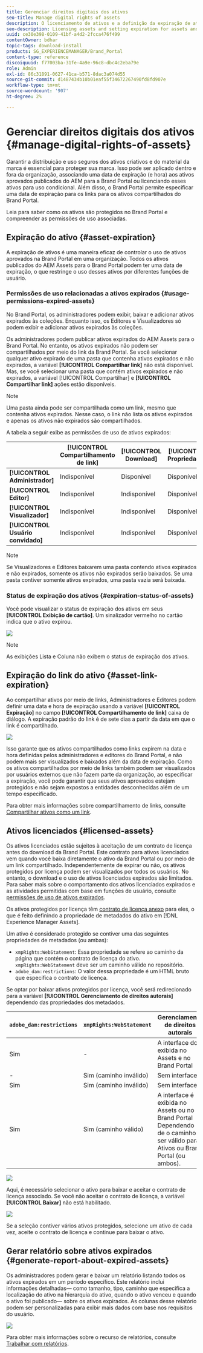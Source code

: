 ```yaml
---
title: Gerenciar direitos digitais dos ativos
seo-title: Manage digital rights of assets
description: O licenciamento de ativos e a definição da expiração de ativos e links compartilhados garantem o uso controlado desses ativos e os protegem.
seo-description: Licensing assets and setting expiration for assets and shared links ensure controlled usage of these assets and safeguard them.
uuid: ce30e398-0109-41bf-a4d2-2fcca476f499
contentOwner: bdhar
topic-tags: download-install
products: SG_EXPERIENCEMANAGER/Brand_Portal
content-type: reference
discoiquuid: f77003ba-31fe-4a9e-96c8-dbc4c2eba79e
role: Admin
exl-id: 86c31891-0627-41ca-b571-8dac3a074d55
source-git-commit: d1487434b10b01eaf55f34672267490fd8fd907e
workflow-type: tm+mt
source-wordcount: '907'
ht-degree: 2%

---
```


# Gerenciar direitos digitais dos ativos {#manage-digital-rights-of-assets}

Garantir a distribuição e uso seguros dos ativos criativos e do material da marca é essencial para proteger sua marca. Isso pode ser aplicado dentro e fora da organização, associando uma data de expiração (e hora) aos ativos aprovados publicados do AEM para a Brand Portal ou licenciando esses ativos para uso condicional. Além disso, o Brand Portal permite especificar uma data de expiração para os links para os ativos compartilhados do Brand Portal.

Leia para saber como os ativos são protegidos no Brand Portal e compreender as permissões de uso associadas.

## Expiração do ativo {#asset-expiration}

A expiração de ativos é uma maneira eficaz de controlar o uso de ativos aprovados na Brand Portal em uma organização. Todos os ativos publicados do AEM Assets para o Brand Portal podem ter uma data de expiração, o que restringe o uso desses ativos por diferentes funções de usuário.

### Permissões de uso relacionadas a ativos expirados {#usage-permissions-expired-assets}

No Brand Portal, os administradores podem exibir, baixar e adicionar ativos expirados às coleções. Enquanto isso, os Editores e Visualizadores só podem exibir e adicionar ativos expirados às coleções.

Os administradores podem publicar ativos expirados do AEM Assets para o Brand Portal. No entanto, os ativos expirados não podem ser compartilhados por meio do link da Brand Portal. Se você selecionar qualquer ativo expirado de uma pasta que contenha ativos expirados e não expirados, a variável **[!UICONTROL Compartilhar link]** não está disponível. Mas, se você selecionar uma pasta que contém ativos expirados e não expirados, a variável [!UICONTROL Compartilhar] e **[!UICONTROL Compartilhar link]** ações estão disponíveis.

>[!NOTE]
>
>Uma pasta ainda pode ser compartilhada como um link, mesmo que contenha ativos expirados. Nesse caso, o link não lista os ativos expirados e apenas os ativos não expirados são compartilhados.

A tabela a seguir exibe as permissões de uso de ativos expirados:

|  | **[!UICONTROL Compartilhamento de link]** | **[!UICONTROL Download]** | **[!UICONTROL Propriedades]** | **[!UICONTROL Adicionar à coleção]** | **[!UICONTROL Excluir]** |
|---|---|---|---|---|---|
| **[!UICONTROL Administrador]** | Indisponível | Disponível | Disponível | Disponível | Disponível |
| **[!UICONTROL Editor]** | Indisponível | Indisponível | Disponível | Disponível | Indisponível |
| **[!UICONTROL Visualizador]** | Indisponível | Indisponível | Disponível | Disponível | Indisponível |
| **[!UICONTROL Usuário convidado]** | Indisponível | Indisponível | Disponível | Disponível | Indisponível |

>[!NOTE]
>
>Se Visualizadores e Editores baixarem uma pasta contendo ativos expirados e não expirados, somente os ativos não expirados serão baixados. Se uma pasta contiver somente ativos expirados, uma pasta vazia será baixada.

### Status de expiração dos ativos {#expiration-status-of-assets}

Você pode visualizar o status de expiração dos ativos em seus **[!UICONTROL Exibição de cartão]**. Um sinalizador vermelho no cartão indica que o ativo expirou.

![](assets/expired_assets_cardview.png)

>[!NOTE]
>
>As exibições Lista e Coluna não exibem o status de expiração dos ativos.

## Expiração do link do ativo {#asset-link-expiration}

Ao compartilhar ativos por meio de links, Administradores e Editores podem definir uma data e hora de expiração usando a variável **[!UICONTROL Expiração]** no campo **[!UICONTROL Compartilhamento de link]** caixa de diálogo. A expiração padrão do link é de sete dias a partir da data em que o link é compartilhado.

![](assets/asset-link-sharing.png)

Isso garante que os ativos compartilhados como links expirem na data e hora definidas pelos administradores e editores do Brand Portal, e não podem mais ser visualizados e baixados além da data de expiração. Como os ativos compartilhados por meio de links também podem ser visualizados por usuários externos que não fazem parte da organização, ao especificar a expiração, você pode garantir que seus ativos aprovados estejam protegidos e não sejam expostos a entidades desconhecidas além de um tempo especificado.

Para obter mais informações sobre compartilhamento de links, consulte [Compartilhar ativos como um link](../using/brand-portal-link-share.md).

## Ativos licenciados {#licensed-assets}

Os ativos licenciados estão sujeitos à aceitação de um contrato de licença antes do download da Brand Portal. Este contrato para ativos licenciados vem quando você baixa diretamente o ativo da Brand Portal ou por meio de um link compartilhado. Independentemente de expirar ou não, os ativos protegidos por licença podem ser visualizados por todos os usuários. No entanto, o download e o uso de ativos licenciados expirados são limitados. Para saber mais sobre o comportamento dos ativos licenciados expirados e as atividades permitidas com base em funções de usuário, consulte [permissões de uso de ativos expirados](../using/manage-digital-rights-of-assets.md#usage-permissions-expired-assets).

Os ativos protegidos por licença têm [contrato de licença anexo](https://experienceleague.adobe.com/docs/experience-manager-65/assets/administer/drm.html) para eles, o que é feito definindo a propriedade de metadados do ativo em [!DNL Experience Manager Assets].

Um ativo é considerado protegido se contiver uma das seguintes propriedades de metadados (ou ambas):

* `xmpRights:WebStatement`: Essa propriedade se refere ao caminho da página que contém o contrato de licença do ativo. `xmpRights:WebStatement` deve ser um caminho válido no repositório.
* `adobe_dam:restrictions`: O valor dessa propriedade é um HTML bruto que especifica o contrato de licença.


Se optar por baixar ativos protegidos por licença, você será redirecionado para a variável **[!UICONTROL Gerenciamento de direitos autorais]** dependendo das propriedades dos metadados.

| `adobe_dam:restrictions` | `xmpRights:WebStatement` | Gerenciamento de direitos autorais |
| --- | --- | --- |
| Sim | - | A interface do é exibida no Assets e no Brand Portal |
| - | Sim (caminho inválido) | Sem interface |
| Sim | Sim (caminho inválido) | Sem interface |
| Sim | Sim (caminho válido) | A interface é exibida no Assets ou no Brand Portal </br> Dependendo de o caminho ser válido para Ativos ou Brand Portal (ou ambos). |

![](assets/asset-copyright-mgmt.png)

Aqui, é necessário selecionar o ativo para baixar e aceitar o contrato de licença associado. Se você não aceitar o contrato de licença, a variável **[!UICONTROL Baixar]** não está habilitado.

![](assets/licensed-asset-download-2.png)

Se a seleção contiver vários ativos protegidos, selecione um ativo de cada vez, aceite o contrato de licença e continue para baixar o ativo.

## Gerar relatório sobre ativos expirados {#generate-report-about-expired-assets}

Os administradores podem gerar e baixar um relatório listando todos os ativos expirados em um período específico. Este relatório inclui informações detalhadas— como tamanho, tipo, caminho que especifica a localização do ativo na hierarquia do ativo, quando o ativo venceu e quando o ativo foi publicado— sobre os ativos expirados. As colunas desse relatório podem ser personalizadas para exibir mais dados com base nos requisitos do usuário.

![](assets/assets-expired.png)

Para obter mais informações sobre o recurso de relatórios, consulte [Trabalhar com relatórios](../using/brand-portal-reports.md#work-with-reports).
